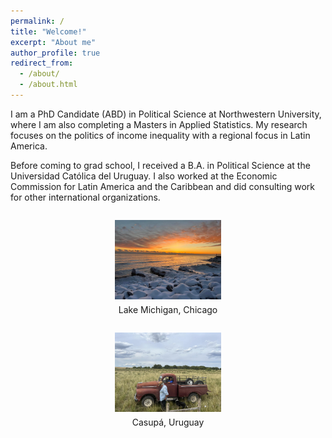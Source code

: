 ```yaml
---
permalink: /
title: "Welcome!"
excerpt: "About me"
author_profile: true
redirect_from: 
  - /about/
  - /about.html
---
```


I am a PhD Candidate (ABD) in Political Science at Northwestern University, where I am also completing a Masters in Applied Statistics. My research focuses on the politics of income inequality with a regional focus in Latin America. 

Before coming to grad school, I received a B.A. in Political Science at the Universidad Católica del Uruguay. I also worked at the Economic Commission for Latin America and the Caribbean and did consulting work for other international organizations. 



<style>
  .image-container {
    text-align: center;
  }

  .image-item {
    display: inline-block;
  }
 img {
    max-width: 40%;
    height: auto;
  }

  figcaption {
    text-align: center;
    margin-top: 5px;
  }
</style>

<div class="image-container">
  <figure class="image-item">
    <img src="/images/chi.jpg" alt="Lake Michigan" >
    <figcaption>Lake Michigan, Chicago</figcaption>
  </figure>
  <figure class="image-item">
    <img src="/images/campo.jpg" alt="Description of image 2" >
    <figcaption>Casupá, Uruguay</figcaption>
  </figure>
</div>

